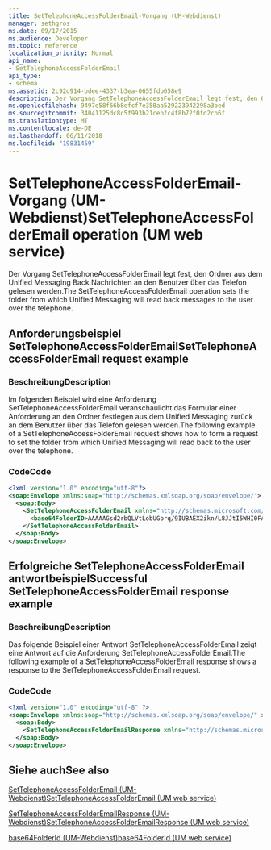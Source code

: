 ```yaml
---
title: SetTelephoneAccessFolderEmail-Vorgang (UM-Webdienst)
manager: sethgros
ms.date: 09/17/2015
ms.audience: Developer
ms.topic: reference
localization_priority: Normal
api_name:
- SetTelephoneAccessFolderEmail
api_type:
- schema
ms.assetid: 2c92d914-bdee-4337-b3ea-0655fdb658e9
description: Der Vorgang SetTelephoneAccessFolderEmail legt fest, den Ordner aus dem Unified Messaging Back Nachrichten an den Benutzer über das Telefon gelesen werden.
ms.openlocfilehash: 9497e58f66b8efcf7e358aa529223942298a3bed
ms.sourcegitcommit: 34041125dc8c5f993b21cebfc4f8b72f0fd2cb6f
ms.translationtype: MT
ms.contentlocale: de-DE
ms.lasthandoff: 06/11/2018
ms.locfileid: "19831459"
---
```

# <a name="settelephoneaccessfolderemail-operation-um-web-service"></a><span data-ttu-id="74e8f-103">SetTelephoneAccessFolderEmail-Vorgang (UM-Webdienst)</span><span class="sxs-lookup"><span data-stu-id="74e8f-103">SetTelephoneAccessFolderEmail operation (UM web service)</span></span>

<span data-ttu-id="74e8f-104">Der Vorgang SetTelephoneAccessFolderEmail legt fest, den Ordner aus dem Unified Messaging Back Nachrichten an den Benutzer über das Telefon gelesen werden.</span><span class="sxs-lookup"><span data-stu-id="74e8f-104">The SetTelephoneAccessFolderEmail operation sets the folder from which Unified Messaging will read back messages to the user over the telephone.</span></span>
  
## <a name="settelephoneaccessfolderemail-request-example"></a><span data-ttu-id="74e8f-105">Anforderungsbeispiel SetTelephoneAccessFolderEmail</span><span class="sxs-lookup"><span data-stu-id="74e8f-105">SetTelephoneAccessFolderEmail request example</span></span>

### <a name="description"></a><span data-ttu-id="74e8f-106">Beschreibung</span><span class="sxs-lookup"><span data-stu-id="74e8f-106">Description</span></span>

<span data-ttu-id="74e8f-107">Im folgenden Beispiel wird eine Anforderung SetTelephoneAccessFolderEmail veranschaulicht das Formular einer Anforderung an den Ordner festlegen aus dem Unified Messaging zurück an dem Benutzer über das Telefon gelesen werden.</span><span class="sxs-lookup"><span data-stu-id="74e8f-107">The following example of a SetTelephoneAccessFolderEmail request shows how to form a request to set the folder from which Unified Messaging will read back to the user over the telephone.</span></span>
  
### <a name="code"></a><span data-ttu-id="74e8f-108">Code</span><span class="sxs-lookup"><span data-stu-id="74e8f-108">Code</span></span>

```XML
<?xml version="1.0" encoding="utf-8"?>
<soap:Envelope xmlns:soap="http://schemas.xmlsoap.org/soap/envelope/">
  <soap:Body>
    <SetTelephoneAccessFolderEmail xmlns="http://schemas.microsoft.com/exchange/services/2006/messages">
      <base64FolderID>AAAAAGsd2rbQLVtLobUGbrq/9IUBAEX2ikn/L8JJtI5WHI0FAW8AAAFXHhsAAA==</base64FolderID>
    </SetTelephoneAccessFolderEmail>
  </soap:Body>
</soap:Envelope>
```

## <a name="successful-settelephoneaccessfolderemail-response-example"></a><span data-ttu-id="74e8f-109">Erfolgreiche SetTelephoneAccessFolderEmail antwortbeispiel</span><span class="sxs-lookup"><span data-stu-id="74e8f-109">Successful SetTelephoneAccessFolderEmail response example</span></span>

### <a name="description"></a><span data-ttu-id="74e8f-110">Beschreibung</span><span class="sxs-lookup"><span data-stu-id="74e8f-110">Description</span></span>

<span data-ttu-id="74e8f-111">Das folgende Beispiel einer Antwort SetTelephoneAccessFolderEmail zeigt eine Antwort auf die Anforderung SetTelephoneAccessFolderEmail.</span><span class="sxs-lookup"><span data-stu-id="74e8f-111">The following example of a SetTelephoneAccessFolderEmail response shows a response to the SetTelephoneAccessFolderEmail request.</span></span>
  
### <a name="code"></a><span data-ttu-id="74e8f-112">Code</span><span class="sxs-lookup"><span data-stu-id="74e8f-112">Code</span></span>

```XML
<?xml version="1.0" encoding="utf-8" ?> 
<soap:Envelope xmlns:soap="http://schemas.xmlsoap.org/soap/envelope/" xmlns:xsi="http://www.w3.org/2001/XMLSchema-instance" xmlns:xsd="http://www.w3.org/2001/XMLSchema">
  <soap:Body>
    <SetTelephoneAccessFolderEmailResponse xmlns="http://schemas.microsoft.com/exchange/services/2006/messages" /> 
  </soap:Body>
</soap:Envelope>
```

## <a name="see-also"></a><span data-ttu-id="74e8f-113">Siehe auch</span><span class="sxs-lookup"><span data-stu-id="74e8f-113">See also</span></span>



[<span data-ttu-id="74e8f-114">SetTelephoneAccessFolderEmail (UM-Webdienst)</span><span class="sxs-lookup"><span data-stu-id="74e8f-114">SetTelephoneAccessFolderEmail (UM web service)</span></span>](settelephoneaccessfolderemail-um-web-service.md)
  
[<span data-ttu-id="74e8f-115">SetTelephoneAccessFolderEmailResponse (UM-Webdienst)</span><span class="sxs-lookup"><span data-stu-id="74e8f-115">SetTelephoneAccessFolderEmailResponse (UM web service)</span></span>](settelephoneaccessfolderemailresponse-um-web-service.md)
  
[<span data-ttu-id="74e8f-116">base64FolderId (UM-Webdienst)</span><span class="sxs-lookup"><span data-stu-id="74e8f-116">base64FolderId (UM web service)</span></span>](base64folderid-um-web-service.md)

